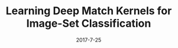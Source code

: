 ---
title: "Learning Deep Match Kernels for Image-Set Classification "
collection: publications
permalink: /publication/2017-7-25-paper-title-number-5
date: 2017-7-25
venue: '<b>Haoliang Sun</b>, Xiantong Zhen, Yuanjie Zheng, Gongping Yang, Yilong Yin, and Shuo Li. IEEE Conference on Computer Vision and Pattern Recognition, (CVPR)'
---